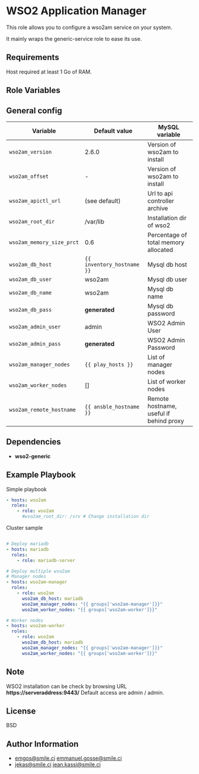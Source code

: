 WSO2 Application Manager
=========

This role allows you to configure a wso2am service on your system.

It mainly wraps the generic-service role to ease its use.

Requirements
------------

Host required at least 1 Go of RAM.

Role Variables
--------------

## General config

| Variable | Default value | MySQL variable |
| ---------|---------------|---------------- |
| `wso2am_version` | 2.6.0 | Version of wso2am to install
| `wso2am_offset` | -  | Version of wso2am to install
| `wso2am_apictl_url` | (see default) | Url to api controller archive
| `wso2am_root_dir` | /var/lib | Installation dir of wso2 |
| `wso2am_memory_size_prct` | 0.6 | Percentage of total memory allocated
| `wso2am_db_host` | `{{ inventory_hostname }}` | Mysql db host
| `wso2am_db_user` | wso2am | Mysql db user
| `wso2am_db_name` | wso2am | Mysql db name
| `wso2am_db_pass` | **generated** | Mysql db password
| `wso2am_admin_user` | admin | WSO2 Admin User
| `wso2am_admin_pass` | **generated** | WSO2 Admin Password
| `wso2am_manager_nodes` | `{{ play_hosts }}` | List of manager nodes |
| `wso2am_worker_nodes` | [] | List of worker nodes |
| `wso2am_remote_hostname` | `{{ ansble_hostname }}` | Remote hostname, useful if behind proxy

Dependencies
------------

* **wso2-generic**

Example Playbook
----------------

Simple playbook

```yml
- hosts: wso2am
  roles:
    - role: wso2am
      #wso2am_root_dir: /srv # Change installation dir
```

Cluster sample

```yml

# Deploy mariadb
- hosts: mariadb
  roles:
    - role: mariadb-server

# Deploy multiple wso2am
# Manager nodes
- hosts: wso2am-manager
  roles:
    - role: wso2am
      wso2am_db_host: mariadb
      wso2am_manager_nodes: "{{ groups['wso2am-manager']}}"
      wso2am_worker_nodes: "{{ groups['wso2am-worker']}}"

# Worker nodes
- hosts: wso2am-worker
  roles:
    - role: wso2am
      wso2am_db_host: mariadb
      wso2am_manager_nodes: "{{ groups['wso2am-manager']}}"
      wso2am_worker_nodes: "{{ groups['wso2am-worker']}}"


```

Note
----

WSO2 installation can be check by browsing URL **https://serveraddress:9443/**
Default access are admin / admin.


License
-------

BSD

Author Information
------------------

* emgos@smile.ci <emmanuel.gosse@smile.ci>
* jekas@smile.ci <jean.kassi@smile.ci>
